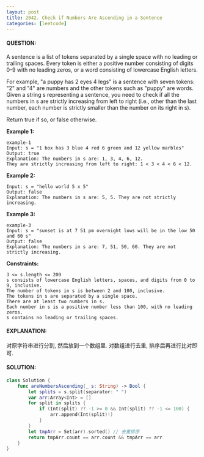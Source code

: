 ```yaml
---
layout: post
title: 2042. Check if Numbers Are Ascending in a Sentence
categories: [leetcode]
---
```

#### QUESTION:
A sentence is a list of tokens separated by a single space with no leading or trailing spaces. Every token is either a positive number consisting of digits 0-9 with no leading zeros, or a word consisting of lowercase English letters.

For example, "a puppy has 2 eyes 4 legs" is a sentence with seven tokens: "2" and "4" are numbers and the other tokens such as "puppy" are words.
Given a string s representing a sentence, you need to check if all the numbers in s are strictly increasing from left to right (i.e., other than the last number, each number is strictly smaller than the number on its right in s).

Return true if so, or false otherwise.

 

__Example 1:__
```
example-1
Input: s = "1 box has 3 blue 4 red 6 green and 12 yellow marbles"
Output: true
Explanation: The numbers in s are: 1, 3, 4, 6, 12.
They are strictly increasing from left to right: 1 < 3 < 4 < 6 < 12.
```
__Example 2:__
```
Input: s = "hello world 5 x 5"
Output: false
Explanation: The numbers in s are: 5, 5. They are not strictly increasing.
```
__Example 3:__
```
example-3
Input: s = "sunset is at 7 51 pm overnight lows will be in the low 50 and 60 s"
Output: false
Explanation: The numbers in s are: 7, 51, 50, 60. They are not strictly increasing.
```
 

__Constraints:__
```
3 <= s.length <= 200
s consists of lowercase English letters, spaces, and digits from 0 to 9, inclusive.
The number of tokens in s is between 2 and 100, inclusive.
The tokens in s are separated by a single space.
There are at least two numbers in s.
Each number in s is a positive number less than 100, with no leading zeros.
s contains no leading or trailing spaces.
```
#### EXPLANATION:

对原字符串进行分割, 然后放到一个数组里. 对数组进行去重, 排序后再进行比对即可.

#### SOLUTION:
```swift
class Solution {
    func areNumbersAscending(_ s: String) -> Bool {
        let splits = s.split(separator: " ")
        var arr:Array<Int> = []
        for split in splits {
            if (Int(split) ?? -1 >= 0 && Int(split) ?? -1 <= 100) {
                arr.append(Int(split)!)
            }
        }
        let tmpArr = Set(arr).sorted() // 去重排序
        return tmpArr.count == arr.count && tmpArr == arr
    }
}
```
